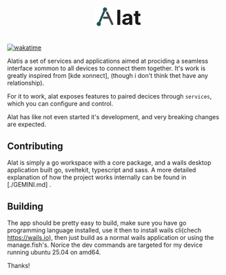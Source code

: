 <h1 style="text-align: center; font-size: xxx-large;">
  <img src="./logo/animated/logo.svg" alt="Animated logo" style="display: inline;height: 1em;position: relative;top: 5px; right: -10px;" />
  lat
</h1>

[![wakatime](https://wakatime.com/badge/github/ken-morel/alat.svg)](https://wakatime.com/badge/github/ken-morel/alat)


Alatis a set of services and applications aimed at prociding a seamless interface xommon to all devices to connect them together. It's work is greatly inspired from [kde xonnect], (though i don't think thet have any relationship).

For it to work, alat exposes features to paired decices through `services`, which you can configure and control.

Alat has like not even started it's development, and very breaking changes are expected.

## Contributing

Alat is simply a go workspace with a core package, and a wails desktop application built go, sveltekit, typescript and sass.
A more detailed explanation of how the project works internally can be found in [./GEMINI.md] .

## Building

The app should be pretty easy to build, make sure you have go programming language installed, use it then to install wails cli(chech https://wails.io), then just build as a normal wails application or using the manage.fish's. Norice the dev commands are targeted for my device running ubuntu 25.04 on amd64.

Thanks!
